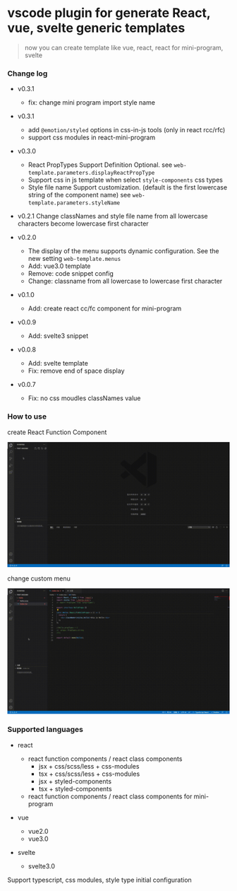 # vscode plugin for generate React, vue, svelte generic templates

> now you can create template like vue, react, react for mini-program, svelte

### Change log
- v0.3.1
  - fix: change mini program import style name

- v0.3.1
  - add `@emotion/styled` options in css-in-js tools (only in react rcc/rfc)
  - support css modules in react-mini-program

- v0.3.0

  - React PropTypes Support Definition Optional. see `web-template.parameters.displayReactPropType`
  - Support css in js template when select `style-components` css types
  - Style file name Support customization. (default is the first lowercase string of the component name) see `web-template.parameters.styleName`

- v0.2.1
  Change classNames and style file name from all lowercase characters become lowercase first character

- v0.2.0

  - The display of the menu supports dynamic configuration. See the new setting `web-template.menus`
  - Add: vue3.0 template
  - Remove: code snippet config
  - Change: classname from all lowercase to lowercase first character

- v0.1.0

  - Add: create react cc/fc component for mini-program

- v0.0.9

  - Add: svelte3 snippet

- v0.0.8

  - Add: svelte template
  - Fix: remove end of space display

- v0.0.7
  - Fix: no css moudles classNames value

### How to use

create React Function Component

![RFC](images/RFC.gif)

change custom menu

![custom menu](images/menus-config.gif)

### Supported languages

- react

  - react function components / react class components
    - jsx + css/scss/less + css-modules
    - tsx + css/scss/less + css-modules
    - jsx + styled-components
    - tsx + styled-components
  - react function components / react class components for mini-program

- vue

  - vue2.0
  - vue3.0

- svelte
  - svelte3.0

Support typescript, css modules, style type initial configuration
